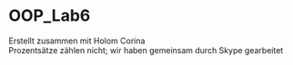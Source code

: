 # OOP_Lab6
Erstellt zusammen mit Holom Corina \
Prozentsätze zählen nicht; wir haben gemeinsam durch Skype gearbeitet
